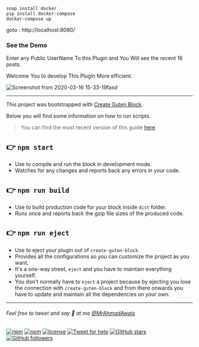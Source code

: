 ```
snap install docker
pip install docker-compose
docker-compose up
```
goto : http://localhost:8080/

### See the Demo

Enter any Public UserName To this Plugin and You Will see the recent 16 posts.

Welcome You to develop This Plugin More efficient.

![Screenshot from 2020-03-16 15-33-19fasd](https://user-images.githubusercontent.com/26689210/76748799-66c7ff00-67a1-11ea-83a3-d24205d2fa56.png)

------------------------------------------------------------------------------------------------------
This project was bootstrapped with [Create Guten Block](https://github.com/ahmadawais/create-guten-block).

Below you will find some information on how to run scripts.

>You can find the most recent version of this guide [here](https://github.com/ahmadawais/create-guten-block).

## 👉  `npm start`
- Use to compile and run the block in development mode.
- Watches for any changes and reports back any errors in your code.

## 👉  `npm run build`
- Use to build production code for your block inside `dist` folder.
- Runs once and reports back the gzip file sizes of the produced code.

## 👉  `npm run eject`
- Use to eject your plugin out of `create-guten-block`.
- Provides all the configurations so you can customize the project as you want.
- It's a one-way street, `eject` and you have to maintain everything yourself.
- You don't normally have to `eject` a project because by ejecting you lose the connection with `create-guten-block` and from there onwards you have to update and maintain all the dependencies on your own.

---

###### Feel free to tweet and say 👋 at me [@MrAhmadAwais](https://twitter.com/mrahmadawais/)

[![npm](https://img.shields.io/npm/v/create-guten-block.svg?style=flat-square)](https://www.npmjs.com/package/create-guten-block) [![npm](https://img.shields.io/npm/dt/create-guten-block.svg?style=flat-square&label=downloads)](https://www.npmjs.com/package/create-guten-block)  [![license](https://img.shields.io/github/license/mashape/apistatus.svg?style=flat-square)](https://github.com/ahmadawais/create-guten-block) [![Tweet for help](https://img.shields.io/twitter/follow/mrahmadawais.svg?style=social&label=Tweet%20@MrAhmadAwais)](https://twitter.com/mrahmadawais/) [![GitHub stars](https://img.shields.io/github/stars/ahmadawais/create-guten-block.svg?style=social&label=Stars)](https://github.com/ahmadawais/create-guten-block/stargazers) [![GitHub followers](https://img.shields.io/github/followers/ahmadawais.svg?style=social&label=Follow)](https://github.com/ahmadawais?tab=followers)
